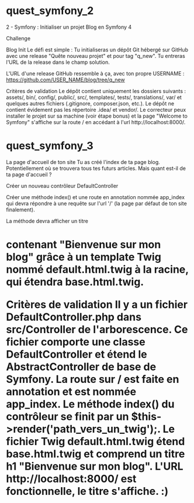 # quest_symfony_2
2 - Symfony : Initialiser un projet Blog en Symfony 4

Challenge

Blog Init
Le défi est simple : Tu initialiseras un dépôt Git hébergé sur GitHub avec une release "Quête nouveau projet" et pour tag "q_new". Tu entreras l'URL de la release dans le champ solution.

L'URL d'une release GitHub ressemble à ça, avec ton propre USERNAME : https://github.com/USER_NAME/blog/tree/q_new

Critères de validation
Le dépôt contient uniquement les dossiers suivants : assets/, bin/, config/, public/, src/, templates/, tests/, translations/, var/ et quelques autres fichiers (.gitignore, composer.json, etc.).
Le dépôt ne contient évidement pas les répertoire .idea/ et vendor/.
Le correcteur peux installer le projet sur sa machine (voir étape bonus) et la page "Welcome to Symfony" s'affiche sur la route / en accédant à l'url http://localhost:8000/.

# quest_symfony_3

La page d'accueil de ton site
Tu as créé l'index de ta page blog. Potentiellement où se trouvera tous tes futurs articles. Mais quant est-il de ta page d'accueil ?

Créer un nouveau contrôleur DefaultController

Créer une méthode index() et une route en annotation nommée app_index qui devra répondre à une requête sur l'url '/' (la page par défaut de ton site finalement).

La méthode devra afficher un titre <h1> contenant "Bienvenue sur mon blog" grâce à un template Twig nommé default.html.twig à la racine, qui étendra base.html.twig.

Critères de validation
Il y a un fichier DefaultController.php dans src/Controller de l'arborescence.
Ce fichier comporte une classe DefaultController et étend le AbstractController de base de Symfony.
La route sur / est faite en annotation et est nommée app_index.
Le méthode index() du contrôleur se finit par un $this->render('path_vers_un_twig');.
Le fichier Twig default.html.twig étend base.html.twig et comprend un titre h1 "Bienvenue sur mon blog".
L'URL http://localhost:8000/ est fonctionnelle, le titre s'affiche. :)
